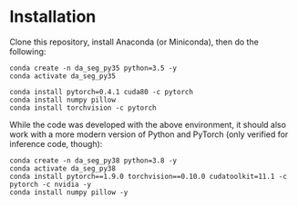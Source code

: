 # Installation

Clone this repository, install Anaconda (or Miniconda), then do the following:

```
conda create -n da_seg_py35 python=3.5 -y
conda activate da_seg_py35

conda install pytorch=0.4.1 cuda80 -c pytorch
conda install numpy pillow
conda install torchvision -c pytorch
```

While the code was developed with the above environment, it should also work with a more modern version of Python and PyTorch (only verified for inference code, though):

```
conda create -n da_seg_py38 python=3.8 -y
conda activate da_seg_py38
conda install pytorch==1.9.0 torchvision==0.10.0 cudatoolkit=11.1 -c pytorch -c nvidia -y
conda install numpy pillow -y
```
